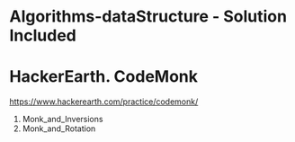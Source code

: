 # Algorithms-dataStructure - Solution Included

# HackerEarth. CodeMonk 
https://www.hackerearth.com/practice/codemonk/
1. Monk_and_Inversions
2. Monk_and_Rotation
